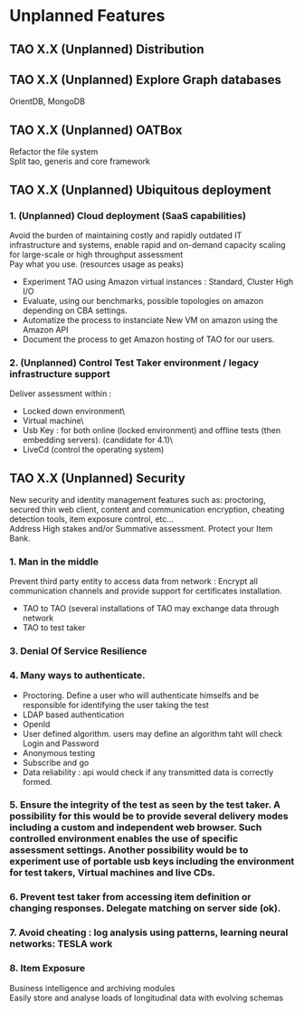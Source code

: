 <!--
author:
    - 'Patrick Plichart'
created_at: '2013-05-21 10:05:12'
updated_at: '2013-05-21 10:05:12'
-->

Unplanned Features
==================

TAO X.X (Unplanned) Distribution
--------------------------------

TAO X.X (Unplanned) Explore Graph databases
-------------------------------------------

OrientDB, MongoDB

TAO X.X (Unplanned) OATBox
--------------------------

Refactor the file system\
Split tao, generis and core framework

TAO X.X (Unplanned) Ubiquitous deployment
-----------------------------------------

### 1. (Unplanned) Cloud deployment (SaaS capabilities)

Avoid the burden of maintaining costly and rapidly outdated IT infrastructure and systems, enable rapid and on-demand capacity scaling for large-scale or high throughput assessment\
Pay what you use. (resources usage as peaks)

-   Experiment TAO using Amazon virtual instances : Standard, Cluster High I/O
-   Evaluate, using our benchmarks, possible topologies on amazon depending on CBA settings.
-   Automatize the process to instanciate New VM on amazon using the Amazon API
-   Document the process to get Amazon hosting of TAO for our users.

### 2. (Unplanned) Control Test Taker environment / legacy infrastructure support

Deliver assessment within :<br/>

- Locked down environment\
- Virtual machine\
- Usb Key : for both online (locked environment) and offline tests (then embedding servers). (candidate for 4.1)\
- LiveCd (control the operating system)

TAO X.X (Unplanned) Security
----------------------------

New security and identity management features such as: proctoring, secured thin web client, content and communication encryption, cheating detection tools, item exposure control, etc…\
Address High stakes and/or Summative assessment. Protect your Item Bank.

### 1. Man in the middle

Prevent third party entity to access data from network : Encrypt all communication channels and provide support for certificates installation.

-   TAO to TAO (several installations of TAO may exchange data through network
-   TAO to test taker

### 3. Denial Of Service Resilience

### 4. Many ways to authenticate.

-   Proctoring. Define a user who will authenticate himselfs and be responsible for identifying the user taking the test
-   LDAP based authentication
-   OpenId
-   User defined algorithm. users may define an algorithm taht will check Login and Password
-   Anonymous testing
-   Subscribe and go
-   Data reliability : api would check if any transmitted data is correctly formed.

### 5. Ensure the integrity of the test as seen by the test taker. A possibility for this would be to provide several delivery modes including a custom and independent web browser. Such controlled environment enables the use of specific assessment settings. Another possibility would be to experiment use of portable usb keys including the environment for test takers, Virtual machines and live CDs.

### 6. Prevent test taker from accessing item definition or changing responses. Delegate matching on server side (ok).

### 7. Avoid cheating : log analysis using patterns, learning neural networks: TESLA work

### 8. Item Exposure

Business intelligence and archiving modules\
Easily store and analyse loads of longitudinal data with evolving schemas



